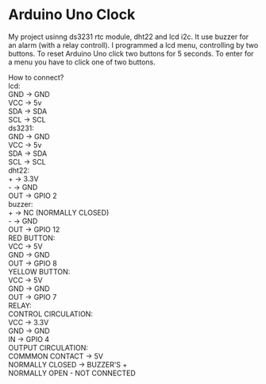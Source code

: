 # Arduino Uno Clock

My project usinng ds3231 rtc module, dht22 and lcd i2c. It use buzzer for an alarm (with a relay controll).
I programmed a lcd menu, controlling by two buttons. To reset Arduino Uno click two buttons for 5 seconds. To enter for a menu you have to click one of two buttons.


How to connect?<br>
  lcd:<br>
    GND → GND<br>
    VCC → 5v<br>
    SDA → SDA<br>
    SCL → SCL<br>
  ds3231:<br>
    GND → GND<br>
    VCC → 5v<br>
    SDA → SDA<br>
    SCL → SCL<br>
  dht22:<br>
    + → 3.3V<br>
    - → GND<br>
    OUT → GPIO 2<br>
  buzzer:<br>
    + → NC (NORMALLY CLOSED)<br>
    - → GND<br>
    OUT → GPIO 12<br>
  RED BUTTON:<br>
    VCC → 5V<br>
    GND → GND<br>
    OUT → GPIO 8<br>
  YELLOW BUTTON:<br>
    VCC → 5V<br>
    GND → GND<br>
    OUT → GPIO 7<br>
  RELAY:<br>
    CONTROL CIRCULATION:<br>
      VCC → 3.3V<br>
      GND → GND<br>
      IN → GPIO 4<br>
    OUTPUT CIRCULATION:<br>
      COMMMON CONTACT → 5V<br>
      NORMALLY CLOSED → BUZZER'S +<br> 
      NORMALLY OPEN - NOT CONNECTED<br>
